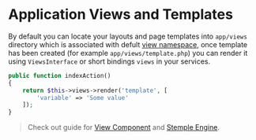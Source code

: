 # Application Views and Templates
By default you can locate your layouts and page templates into `app/views` directory which is associated
with defult [view namespace](/components/views.md), once template has been created (for example `app/views/template.php`) 
you can render it using `ViewsInterface` or short bindings `views` in your services.

```php
public function indexAction()
{
    return $this->views->render('template', [
        'variable' => 'Some value'
    ]);
}
```

> Check out guide for [View Component](/components/views.md) and [Stemple Engine](/stemplers/basics.md).
